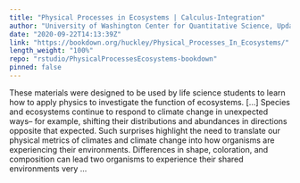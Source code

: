 ```yaml
---
title: "Physical Processes in Ecosystems | Calculus-Integration"
author: "University of Washington Center for Quantitative Science, Updated by the TrEnCh Project"
date: "2020-09-22T14:13:39Z"
link: "https://bookdown.org/huckley/Physical_Processes_In_Ecosystems/"
length_weight: "100%"
repo: "rstudio/PhysicalProcessesEcosystems-bookdown"
pinned: false
---
```


These materials were designed to be used by life science students to learn how to apply physics to investigate the function of ecosystems. [...] Species and ecosystems continue to respond to climate change in unexpected ways– for example, shifting their distributions and abundances in directions opposite that expected. Such surprises highlight the need to translate our physical metrics of climates and climate change into how organisms are experiencing their environments. Differences in shape, coloration, and composition can lead two organisms to experience their shared environments very ...
